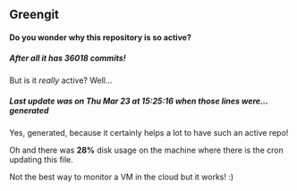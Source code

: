 ## Greengit

#### Do you wonder why this repository is so active?

##### After all it has 36018 commits!

But is it *really* active? Well...

##### Last update was on Thu Mar 23 at 15:25:16 when those lines were... generated

Yes, generated, because it certainly helps a lot to have such an active repo!

Oh and there was **28%** disk usage on the machine
where there is the cron updating this file.

Not the best way to monitor a VM in the cloud but it works! :)
